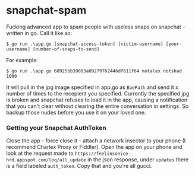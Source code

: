 snapchat-spam
===

Fucking advanced app to spam people with useless snaps on snapchat - written in go. Call it like so:
```
$ go run .\app.go [snapchat-access-token] [victim-username] [your-username] [number-of-snaps-to-send]
```

For example:
```
$ go run .\app.go 68925bb39093a89279762446df611f64 notalex notshad 1000
```

It will pull in the jpg image specified in app.go as `BaePath` and send it x number of times to the recepient 
you specified. Currently the specified jpg is broken and snapchat refuses to load it in the app, causing a 
notification that you can't clear without clearing the entire conversation in settings. So backup those nudes 
before you use it on your loved one.

### Getting your Snapchat AuthToken
Close the app - force close it - attach a network insector to your phone (I recommend Charlex Proxy or Fiddler). 
Open the app on your phone and look at the request made to `https://feelinsonice-hrd.appspot.com/loq/all_update` 
in the json response, under `updates` there is a field labeled `auth_token`. Copy that and you're all gucci.


